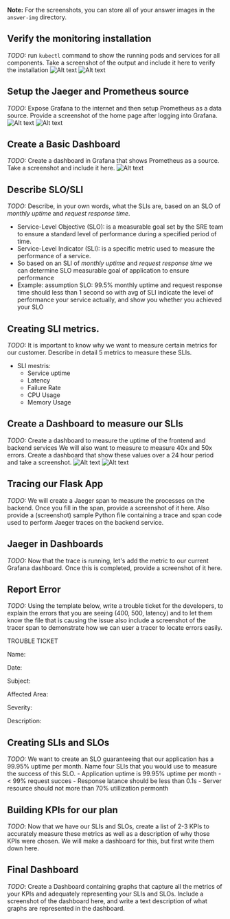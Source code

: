 **Note:** For the screenshots, you can store all of your answer images in the `answer-img` directory.

## Verify the monitoring installation

*TODO:* run `kubectl` command to show the running pods and services for all components. Take a screenshot of the output and include it here to verify the installation
![Alt text](https://github.com/daoducnha/CNAND_nd064_C4_Observability_Starter_Files/blob/master/screen_shot/all-pods.png?raw=true "kubectl get pod")
![Alt text](https://github.com/daoducnha/CNAND_nd064_C4_Observability_Starter_Files/blob/master/screen_shot/all-services.png?raw=true "kubectl get services")

## Setup the Jaeger and Prometheus source
*TODO:* Expose Grafana to the internet and then setup Prometheus as a data source. Provide a screenshot of the home page after logging into Grafana.
![Alt text](https://github.com/daoducnha/CNAND_nd064_C4_Observability_Starter_Files/blob/master/screen_shot/dashboard1.png?raw=true "dashboard")
![Alt text](https://github.com/daoducnha/CNAND_nd064_C4_Observability_Starter_Files/blob/master/screen_shot/dashboard2.png?raw=true "data source")

## Create a Basic Dashboard
*TODO:* Create a dashboard in Grafana that shows Prometheus as a source. Take a screenshot and include it here.
![Alt text](https://github.com/daoducnha/CNAND_nd064_C4_Observability_Starter_Files/blob/master/screen_shot/dashboard3.png?raw=true "dashboard Prometheus")

## Describe SLO/SLI
*TODO:* Describe, in your own words, what the SLIs are, based on an SLO of *monthly uptime* and *request response time*.
- Service-Level Objective (SLO): is a measurable goal set by the SRE team to ensure a standard level of performance during a specified period of time.
- Service-Level Indicator (SLI): is a specific metric used to measure the performance of a service.
- So based on an SLI of *monthly uptime* and *request response time* we can determine SLO measurable goal of application to ensure performance 
- Example: assumption SLO: 99.5% monthly uptime and request response time should less than 1 second so with avg of SLI indicate the level of performance your service actually, and show you whether you achieved your SLO

## Creating SLI metrics.
*TODO:* It is important to know why we want to measure certain metrics for our customer. Describe in detail 5 metrics to measure these SLIs. 
-   SLI mestris:
    - Service uptime
    - Latency
    - Failure Rate
    - CPU Usage
    - Memory Usage

## Create a Dashboard to measure our SLIs
*TODO:* Create a dashboard to measure the uptime of the frontend and backend services We will also want to measure to measure 40x and 50x errors. Create a dashboard that show these values over a 24 hour period and take a screenshot.
![Alt text](https://github.com/daoducnha/CNAND_nd064_C4_Observability_Starter_Files/blob/master/screen_shot/dashboard1.png?raw=true "up_time")
![Alt text](https://github.com/daoducnha/CNAND_nd064_C4_Observability_Starter_Files/blob/master/screen_shot/dashboard1.png?raw=true "error")
## Tracing our Flask App
*TODO:*  We will create a Jaeger span to measure the processes on the backend. Once you fill in the span, provide a screenshot of it here. Also provide a (screenshot) sample Python file containing a trace and span code used to perform Jaeger traces on the backend service.

## Jaeger in Dashboards
*TODO:* Now that the trace is running, let's add the metric to our current Grafana dashboard. Once this is completed, provide a screenshot of it here.

## Report Error
*TODO:* Using the template below, write a trouble ticket for the developers, to explain the errors that you are seeing (400, 500, latency) and to let them know the file that is causing the issue also include a screenshot of the tracer span to demonstrate how we can user a tracer to locate errors easily.

TROUBLE TICKET

Name:

Date:

Subject:

Affected Area:

Severity:

Description:


## Creating SLIs and SLOs
*TODO:* We want to create an SLO guaranteeing that our application has a 99.95% uptime per month. Name four SLIs that you would use to measure the success of this SLO.
    - Application uptime is 99.95% uptime per month
    - < 99% request succes 
    - Response latance should be less than 0.1s
    - Server resource should not more than 70% utillization permonth
## Building KPIs for our plan
*TODO*: Now that we have our SLIs and SLOs, create a list of 2-3 KPIs to accurately measure these metrics as well as a description of why those KPIs were chosen. We will make a dashboard for this, but first write them down here.

## Final Dashboard
*TODO*: Create a Dashboard containing graphs that capture all the metrics of your KPIs and adequately representing your SLIs and SLOs. Include a screenshot of the dashboard here, and write a text description of what graphs are represented in the dashboard.  
